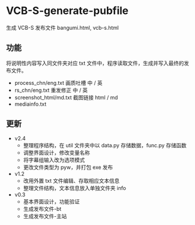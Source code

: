 # VCB-S-generate-pubfile
 生成 VCB-S 发布文件 bangumi.html, vcb-s.html

## 功能
将说明性内容写入同文件夹对应 txt 文件中，程序读取文件，生成并写入最终的发布文件。
- process_chn/eng.txt 画质吐槽 中 / 英
- rs_chn/eng.txt 重发修正 中 / 英
- screenshot_html/md.txt 截图链接 html / md
- mediainfo.txt

## 更新
- v2.4
  - 整理程序结构，在 util 文件夹中以 data.py 存储数据，func.py 存储函数
  - 调整界面设计，修改变量名称
  - 将字幕组输入改为选项模式
  - 更改文件类型为 pyw，并打包 exe 发布
- v1.2
  - 改用外置 txt 文件编辑、存取相应文本信息
  - 整理文件结构，文本信息放入单独文件夹 info
- v0.3
  - 基本界面设计，功能验证
  - 生成发布文件-bt
  - 生成发布文件-主站
